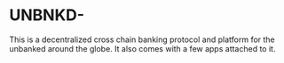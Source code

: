 # UNBNKD-
This is a decentralized cross chain banking protocol and platform for the unbanked around the globe. It also comes with a few apps attached to it.
